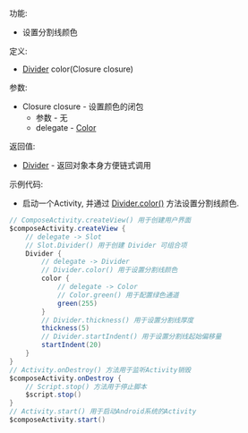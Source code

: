 功能:

+ 设置分割线颜色

定义:

+ [Divider](/API/UI/Compose/Widget/Divider/README.md) color(Closure closure)

参数:

+ Closure closure - 设置颜色的闭包
    + 参数 - 无
    + delegate - [Color](/API/UI/Compose/Theme/Color/Color/README.md)

返回值:

+ [Divider](/API/UI/Compose/Widget/Divider/README.md) - 返回对象本身方便链式调用

示例代码:

+ 启动一个Activity, 并通过 [Divider.color()](/API/UI/Compose/Widget/Divider/README.md?id=color) 方法设置分割线颜色.

```groovy
// ComposeActivity.createView() 用于创建用户界面
$composeActivity.createView {
    // delegate -> Slot
    // Slot.Divider() 用于创建 Divider 可组合项
    Divider {
        // delegate -> Divider
        // Divider.color() 用于设置分割线颜色
        color {
            // delegate -> Color
            // Color.green() 用于配置绿色通道
            green(255)
        }
        // Divider.thickness() 用于设置分割线厚度
        thickness(5)
        // Divider.startIndent() 用于设置分割线起始偏移量
        startIndent(20)
    }
}
// Activity.onDestroy() 方法用于监听Activity销毁
$composeActivity.onDestroy {
    // Script.stop() 方法用于停止脚本
    $script.stop()
}
// Activity.start() 用于启动Android系统的Activity
$composeActivity.start()
```